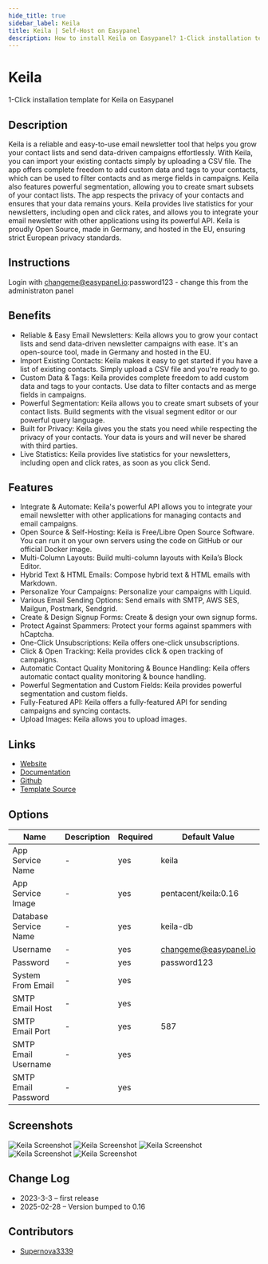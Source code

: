```yaml
---
hide_title: true
sidebar_label: Keila
title: Keila | Self-Host on Easypanel
description: How to install Keila on Easypanel? 1-Click installation template for Keila on Easypanel
---
```


<!-- generated -->

# Keila

1-Click installation template for Keila on Easypanel

## Description

Keila is a reliable and easy-to-use email newsletter tool that helps you grow your contact lists and send data-driven campaigns effortlessly. With Keila, you can import your existing contacts simply by uploading a CSV file. The app offers complete freedom to add custom data and tags to your contacts, which can be used to filter contacts and as merge fields in campaigns. Keila also features powerful segmentation, allowing you to create smart subsets of your contact lists. The app respects the privacy of your contacts and ensures that your data remains yours. Keila provides live statistics for your newsletters, including open and click rates, and allows you to integrate your email newsletter with other applications using its powerful API. Keila is proudly Open Source, made in Germany, and hosted in the EU, ensuring strict European privacy standards.

## Instructions

Login with changeme@easypanel.io:password123 - change this from the administraton panel

## Benefits

- Reliable & Easy Email Newsletters: Keila allows you to grow your contact lists and send data-driven newsletter campaigns with ease. It's an open-source tool, made in Germany and hosted in the EU.
- Import Existing Contacts: Keila makes it easy to get started if you have a list of existing contacts. Simply upload a CSV file and you're ready to go.
- Custom Data & Tags: Keila provides complete freedom to add custom data and tags to your contacts. Use data to filter contacts and as merge fields in campaigns.
- Powerful Segmentation: Keila allows you to create smart subsets of your contact lists. Build segments with the visual segment editor or our powerful query language.
- Built for Privacy: Keila gives you the stats you need while respecting the privacy of your contacts. Your data is yours and will never be shared with third parties.
- Live Statistics: Keila provides live statistics for your newsletters, including open and click rates, as soon as you click Send.

## Features

- Integrate & Automate: Keila's powerful API allows you to integrate your email newsletter with other applications for managing contacts and email campaigns.
- Open Source & Self-Hosting: Keila is Free/Libre Open Source Software. You can run it on your own servers using the code on GitHub or our official Docker image.
- Multi-Column Layouts: Build multi-column layouts with Keila’s Block Editor.
- Hybrid Text & HTML Emails: Compose hybrid text & HTML emails with Markdown.
- Personalize Your Campaigns: Personalize your campaigns with Liquid.
- Various Email Sending Options: Send emails with SMTP, AWS SES, Mailgun, Postmark, Sendgrid.
- Create & Design Signup Forms: Create & design your own signup forms.
- Protect Against Spammers: Protect your forms against spammers with hCaptcha.
- One-Click Unsubscriptions: Keila offers one-click unsubscriptions.
- Click & Open Tracking: Keila provides click & open tracking of campaigns.
- Automatic Contact Quality Monitoring & Bounce Handling: Keila offers automatic contact quality monitoring & bounce handling.
- Powerful Segmentation and Custom Fields: Keila provides powerful segmentation and custom fields.
- Fully-Featured API: Keila offers a fully-featured API for sending campaigns and syncing contacts.
- Upload Images: Keila allows you to upload images.

## Links

- [Website](https://keila.io)
- [Documentation](https://keila.io/docs)
- [Github](https://github.com/pentacent/keila)
- [Template Source](https://github.com/easypanel-io/templates/tree/main/templates/keila)

## Options

Name | Description | Required | Default Value
-|-|-|-
App Service Name | - | yes | keila
App Service Image | - | yes | pentacent/keila:0.16
Database Service Name | - | yes | keila-db
Username | - | yes | changeme@easypanel.io
Password | - | yes | password123
System From Email | - | yes | 
SMTP Email Host | - | yes | 
SMTP Email Port | - | yes | 587
SMTP Email Username | - | yes | 
SMTP Email Password | - | yes | 

## Screenshots

![Keila Screenshot](./assets/screenshot.png)
![Keila Screenshot](./assets/screenshot1.png)
![Keila Screenshot](./assets/screenshot2.png)
![Keila Screenshot](./assets/screenshot3.png)
![Keila Screenshot](./assets/screenshot4.png)

## Change Log

- 2023-3-3 – first release
- 2025-02-28 – Version bumped to 0.16

## Contributors

- [Supernova3339](https://github.com/Supernova3339)
